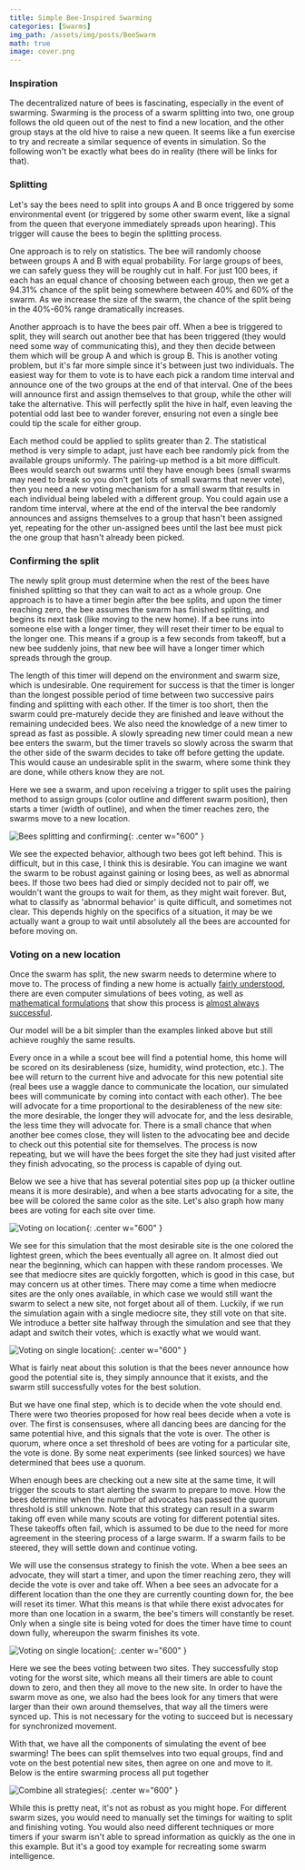 ```yaml
---
title: Simple Bee-Inspired Swarming
categories: [Swarms]
img_path: /assets/img/posts/BeeSwarm
math: true
image: cover.png
---
```


### Inspiration
The decentralized nature of bees is fascinating, especially in the event of swarming. Swarming is the process of a swarm splitting into two, one group follows the old queen out of the nest to find a new location, and the other group stays at the old hive to raise a new queen. It seems like a fun exercise to try and recreate a similar sequence of events in simulation. So the following won't be exactly what bees do in reality (there will be links for that).

### Splitting
Let's say the bees need to split into groups A and B once triggered by some environmental event (or triggered by some other swarm event, like a signal from the queen that everyone immediately spreads upon hearing). This trigger will cause the bees to begin the splitting process.

One approach is to rely on statistics. The bee will randomly choose between groups A and B with equal probability. For large groups of bees, we can safely guess they will be roughly cut in half. For just 100 bees, if each has an equal chance of choosing between each group, then we get a 94.31% chance of the split being somewhere between 40% and 60% of the swarm. As we increase the size of the swarm, the chance of the split being in the 40%-60% range dramatically increases. 

Another approach is to have the bees pair off. When a bee is triggered to split, they will search out another bee that has been triggered (they would need some way of communicating this), and they then decide between them which will be group A and which is group B. This is another voting problem, but it's far more simple since it's between just two individuals. The easiest way for them to vote is to have each pick a random time interval and announce one of the two groups at the end of that interval. One of the bees will announce first and assign themselves to that group, while the other will take the alternative. This will perfectly split the hive in half, even leaving the potential odd last bee to wander forever, ensuring not even a single bee could tip the scale for either group.

Each method could be applied to splits greater than 2. The statistical method is very simple to adapt, just have each bee randomly pick from the available groups uniformly. The pairing-up method is a bit more difficult. Bees would search out swarms until they have enough bees (small swarms may need to break so you don't get lots of small swarms that never vote), then you need a new voting mechanism for a small swarm that results in each individual being labeled with a different group. You could again use a random time interval, where at the end of the interval the bee randomly announces and assigns themselves to a group that hasn't been assigned yet, repeating for the other un-assigned bees until the last bee must pick the one group that hasn't already been picked.

### Confirming the split
The newly split group must determine when the rest of the bees have finished splitting so that they can wait to act as a whole group. One approach is to have a timer begin after the bee splits, and upon the timer reaching zero, the bee assumes the swarm has finished splitting, and begins its next task (like moving to the new home). If a bee runs into someone else with a longer timer, they will reset their timer to be equal to the longer one. This means if a group is a few seconds from takeoff, but a new bee suddenly joins, that new bee will have a longer timer which spreads through the group.

The length of this timer will depend on the environment and swarm size, which is undesirable. One requirement for success is that the timer is longer than the longest possible period of time between two successive pairs finding and splitting with each other. If the timer is too short, then the swarm could pre-maturely decide they are finished and leave without the remaining undecided bees. We also need the knowledge of a new timer to spread as fast as possible. A slowly spreading new timer could mean a new bee enters the swarm, but the timer travels so slowly across the swarm that the other side of the swarm decides to take off before getting the update. This would cause an undesirable split in the swarm, where some think they are done, while others know they are not.

Here we see a swarm, and upon receiving a trigger to split uses the pairing method to assign groups (color outline and different swarm position), then starts a timer (width of outline), and when the timer reaches zero, the swarms move to a new location.

![Bees splitting and confirming](confirming.gif){: .center w="600" }

We see the expected behavior, although two bees got left behind. This is difficult, but in this case, I think this is desirable. You can imagine we want the swarm to be robust against gaining or losing bees, as well as abnormal bees. If those two bees had died or simply decided not to pair off, we wouldn't want the groups to wait for them, as they might wait forever. But, what to classify as 'abnormal behavior' is quite difficult, and sometimes not clear. This depends highly on the specifics of a situation, it may be we actually want a group to wait until absolutely all the bees are accounted for before moving on.

### Voting on a new location
Once the swarm has split, the new swarm needs to determine where to move to. The process of finding a new home is actually [fairly understood](https://www.americanscientist.org/article/group-decision-making-in-honey-bee-swarms), there are even computer simulations of bees voting, as well as [mathematical formulations](https://www.ncbi.nlm.nih.gov/pmc/articles/PMC1691030/pdf/12079662.pdf) that show this process is [almost always successful](https://www.ncbi.nlm.nih.gov/pmc/articles/PMC1691286/pdf/12769456.pdf).

Our model will be a bit simpler than the examples linked above but still achieve roughly the same results.

Every once in a while a scout bee will find a potential home, this home will be scored on its desirableness (size, humidity, wind protection, etc.). The bee will return to the current hive and advocate for this new potential site (real bees use a waggle dance to communicate the location, our simulated bees will communicate by coming into contact with each other). The bee will advocate for a time proportional to the desirableness of the new site: the more desirable, the longer they will advocate for, and the less desirable, the less time they will advocate for. There is a small chance that when another bee comes close, they will listen to the advocating bee and decide to check out this potential site for themselves. The process is now repeating, but we will have the bees forget the site they had just visited after they finish advocating, so the process is capable of dying out.

Below we see a hive that has several potential sites pop up (a thicker outline means it is more desirable), and when a bee starts advocating for a site, the bee will be colored the same color as the site. Let's also graph how many bees are voting for each site over time.

![Voting on location](location.gif){: .center w="600" }

We see for this simulation that the most desirable site is the one colored the lightest green, which the bees eventually all agree on. It almost died out near the beginning, which can happen with these random processes. We see that mediocre sites are quickly forgotten, which is good in this case, but may concern us at other times. There may come a time when mediocre sites are the only ones available, in which case we would still want the swarm to select a new site, not forget about all of them. Luckily, if we run the simulation again with a single mediocre site, they still vote on that site. We introduce a better site halfway through the simulation and see that they adapt and switch their votes, which is exactly what we would want.

![Voting on single location](one_location.gif){: .center w="600" }

What is fairly neat about this solution is that the bees never announce how good the potential site is, they simply announce that it exists, and the swarm still successfully votes for the best solution.

But we have one final step, which is to decide when the vote should end. There were two theories proposed for how real bees decide when a vote is over. The first is consensuses, where all dancing bees are dancing for the same potential hive, and this signals that the vote is over. The other is quorum, where once a set threshold of bees are voting for a particular site, the vote is done. By some neat experiments (see linked sources) we have determined that bees use a quorum. 

When enough bees are checking out a new site at the same time, it will trigger the scouts to start alerting the swarm to prepare to move. How the bees determine when the number of advocates has passed the quorum threshold is still unknown. Note that this strategy can result in a swarm taking off even while many scouts are voting for different potential sites. These takeoffs often fail, which is assumed to be due to the need for more agreement in the steering process of a large swarm. If a swarm fails to be steered, they will settle down and continue voting. 

We will use the consensus strategy to finish the vote. When a bee sees an advocate, they will start a timer, and upon the timer reaching zero, they will decide the vote is over and take off. When a bee sees an advocate for a different location than the one they are currently counting down for, the bee will reset its timer. What this means is that while there exist advocates for more than one location in a swarm, the bee's timers will constantly be reset. Only when a single site is being voted for does the timer have time to count down fully, whereupon the swarm finishes its vote.

![Voting on single location](location_timer.gif){: .center w="600" }

Here we see the bees voting between two sites. They successfully stop voting for the worst site, which means all their timers are able to count down to zero, and then they all move to the new site. In order to have the swarm move as one, we also had the bees look for any timers that were larger than their own around themselves, that way all the timers were synced up. This is not necessary for the voting to succeed but is necessary for synchronized movement.

With that, we have all the components of simulating the event of bee swarming! The bees can split themselves into two equal groups, find and vote on the best potential new sites, then agree on one and move to it. Below is the entire swarming process all put together

![Combine all strategies](all.gif){: .center w="600" }

While this is pretty neat, it's not as robust as you might hope. For different swarm sizes, you would need to manually set the timings for waiting to split and finishing voting. You would also need different techniques or more timers if your swarm isn't able to spread information as quickly as the one in this example. But it's a good toy example for recreating some swarm intelligence. 